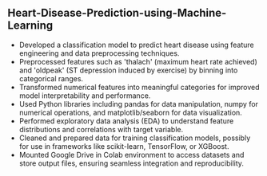 ## Heart-Disease-Prediction-using-Machine-Learning

<ul>
  <li>Developed a classification model to predict heart disease using feature engineering and data preprocessing techniques.</li>
  <li>Preprocessed features such as 'thalach' (maximum heart rate achieved) and 'oldpeak' (ST depression induced by exercise) by binning into categorical ranges.</li>
  <li>Transformed numerical features into meaningful categories for improved model interpretability and performance.</li>
  <li>Used Python libraries including pandas for data manipulation, numpy for numerical operations, and matplotlib/seaborn for data visualization.</li>
  <li>Performed exploratory data analysis (EDA) to understand feature distributions and correlations with target variable.</li>
  <li>Cleaned and prepared data for training classification models, possibly for use in frameworks like scikit-learn, TensorFlow, or XGBoost.</li>
  <li>Mounted Google Drive in Colab environment to access datasets and store output files, ensuring seamless integration and reproducibility.</li>
</ul>
